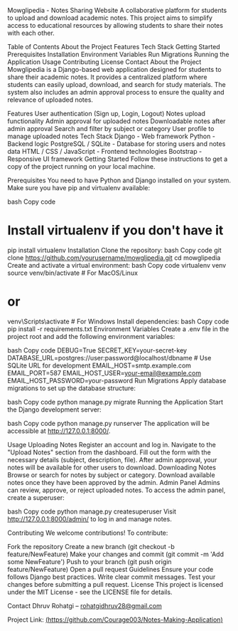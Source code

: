 Mowglipedia - Notes Sharing Website
A collaborative platform for students to upload and download academic notes. This project aims to simplify access to educational resources by allowing students to share their notes with each other.



Table of Contents
About the Project
Features
Tech Stack
Getting Started
Prerequisites
Installation
Environment Variables
Run Migrations
Running the Application
Usage
Contributing
License
Contact
About the Project
Mowglipedia is a Django-based web application designed for students to share their academic notes. It provides a centralized platform where students can easily upload, download, and search for study materials. The system also includes an admin approval process to ensure the quality and relevance of uploaded notes.


Features
 User authentication (Sign up, Login, Logout)
 Notes upload functionality
 Admin approval for uploaded notes
 Downloadable notes after admin approval
 Search and filter by subject or category
 User profile to manage uploaded notes
Tech Stack
Django - Web framework
Python - Backend logic
PostgreSQL / SQLite - Database for storing users and notes data
HTML / CSS / JavaScript - Frontend technologies
Bootstrap - Responsive UI framework
Getting Started
Follow these instructions to get a copy of the project running on your local machine.

Prerequisites
You need to have Python and Django installed on your system. Make sure you have pip and virtualenv available:

bash
Copy code
# Install virtualenv if you don't have it
pip install virtualenv
Installation
Clone the repository:
bash
Copy code
git clone https://github.com/yourusername/mowglipedia.git
cd mowglipedia
Create and activate a virtual environment:
bash
Copy code
virtualenv venv
source venv/bin/activate  # For MacOS/Linux
# or
venv\Scripts\activate      # For Windows
Install dependencies:
bash
Copy code
pip install -r requirements.txt
Environment Variables
Create a .env file in the project root and add the following environment variables:

bash
Copy code
DEBUG=True
SECRET_KEY=your-secret-key
DATABASE_URL=postgres://user:password@localhost/dbname  # Use SQLite URL for development
EMAIL_HOST=smtp.example.com
EMAIL_PORT=587
EMAIL_HOST_USER=your-email@example.com
EMAIL_HOST_PASSWORD=your-password
Run Migrations
Apply database migrations to set up the database structure:

bash
Copy code
python manage.py migrate
Running the Application
Start the Django development server:

bash
Copy code
python manage.py runserver
The application will be accessible at http://127.0.0.1:8000/.

Usage
Uploading Notes
Register an account and log in.
Navigate to the "Upload Notes" section from the dashboard.
Fill out the form with the necessary details (subject, description, file).
After admin approval, your notes will be available for other users to download.
Downloading Notes
Browse or search for notes by subject or category.
Download available notes once they have been approved by the admin.
Admin Panel
Admins can review, approve, or reject uploaded notes. To access the admin panel, create a superuser:

bash
Copy code
python manage.py createsuperuser
Visit http://127.0.0.1:8000/admin/ to log in and manage notes.

Contributing
We welcome contributions! To contribute:

Fork the repository
Create a new branch (git checkout -b feature/NewFeature)
Make your changes and commit (git commit -m 'Add some NewFeature')
Push to your branch (git push origin feature/NewFeature)
Open a pull request
Guidelines
Ensure your code follows Django best practices.
Write clear commit messages.
Test your changes before submitting a pull request.
License
This project is licensed under the MIT License - see the LICENSE file for details.

Contact
Dhruv Rohatgi – rohatgidhruv28@gmail.com

Project Link: [(https://github.com/Courage003/Notes-Making-Application)](https://notes-making-application-production.up.railway.app/)
